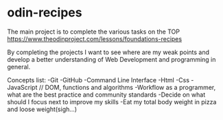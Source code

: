 # odin-recipes

The main project is to complete the various tasks on the TOP https://www.theodinproject.com/lessons/foundations-recipes

By completing the projects I want to see where are my weak points and develop a better understanding of Web Development and programming in general.

Concepts list:
-Git
-GitHub
-Command Line Interface
-Html
-Css
-JavaScript // DOM, functions and algorithms
-Workflow as a programmer, what are the best practice and community standards
-Decide on what should I focus next to improve my skills
-Eat my total body weight in pizza and loose weight(sigh...)

 

